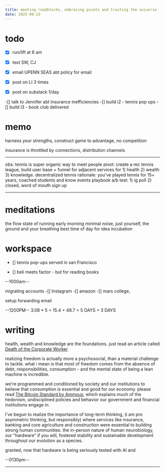 ```yaml
---
title: meeting roadblocks, embracing pivots and trusting the universe
date: 2025-09-23
---
```


# todo
-[x] run/lift at 6 am
-[x] text SW, CJ
-[x] email UPENN SEAS abt policy for email
-[x] post on LI 3 times 
-[x] post on substack 1/day


-[] talk to Jennifer abt insurance inefficiencies
-[] build i2 - tennis pop ups
-[] build i3 - book club delivered 



# memo

harness your strengths,
construct game to advantage,
no competition

insurance is throttled by connections, distribution channels

---
obs: tennis is super organic way to meet people
pivot: create a rec tennis league, build user base + funnel for adjacent services for 1) health 2) wealth 3) knowledge. decentralized tennis 
rationale: you've played tennis for 15+ years, coached students and know events playbook
a/b test: 1) ig poll 2) closed, word of mouth sign up

---


# meditations
the flow state of running early morning
minimal noise, just yourself, the ground and your breathing
best time of day for idea incubation


# workspace

- [] tennis pop-ups
served in san Francisco

- [] beli meets factor - but for reading books


--1000am--

migrating accounts
-[] Instagram
-[] amazon
-[] mars college, 

setup forwarding email 


--1200PM--
3.08 * 5 = 15.4 + 48.7 = 5 DAYS + 3 DAYS

# writing
health, wealth and knowledge are the foundations. 
just read an article called [Death of the Corporate Worker](https://thestillwandering.substack.com/p/the-death-of-the-corporate-worker/comment/156569123)

realizing freedom is actually more a psychosocial, than a material challenge to tackle. what i mean is that most of freedom comes from the absence of debt, responsibilities, consumption - and the mental state of being a lean machine is incredible. 

we're programmed and conditioned by society and our institutions to believe that consumption is essential and good for our economy. please read [The Bitcoin Standard by Ammous](https://www.amazon.com/Bitcoin-Standard-Decentralized-Alternative-Central/dp/1119473861), which explains much of the hedonism, undisciplined policies and behavior our government and financial institutions engage in. 

I've begun to realize the importance of long-term thinking, (i am pro asymmetric thinking, but responsibly) where services like insurance, banking and core agriculture and construction were essential to building strong human communities. the in-person nature of human neurobiology, our "hardware" if you will, fostered stability and sustainable development throughout our evolution as a species. 

granted, now that hardware is being seriously tested with AI and 

--0130pm--


----


